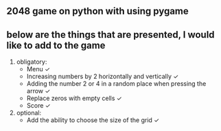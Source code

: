 2048 game on python with using pygame
-----------------
below are the things that are presented, I would like to add to the game
----------------------------

1. obligatory:
    - Menu ✓
    - Increasing numbers by 2 horizontally and vertically ✓
    - Adding the number 2 or 4 in a random place when pressing the arrow ✓
    - Replace zeros with empty cells ✓
    - Score ✓
2. optional:
    - Add the ability to choose the size of the grid ✓
